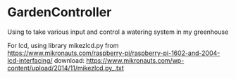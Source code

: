 # GardenController
Using to take various input and control a watering system in my greenhouse

For lcd, using library mikezlcd.py from https://www.mikronauts.com/raspberry-pi/raspberry-pi-1602-and-2004-lcd-interfacing/ download: https://www.mikronauts.com/wp-content/upload/2014/11/mikezlcd.py_.txt 
